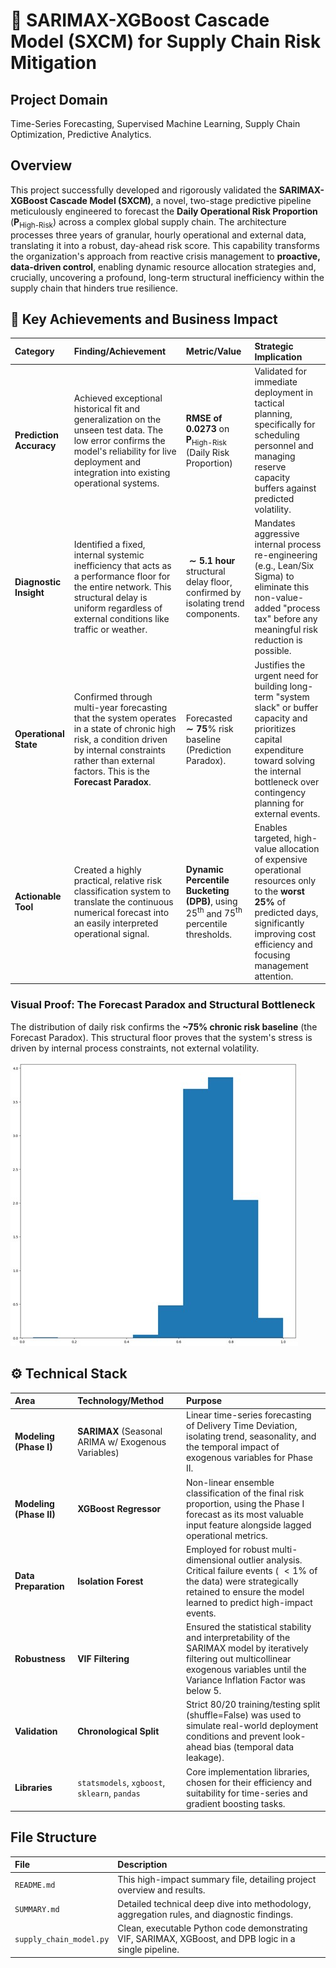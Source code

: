 # 🚀 SARIMAX-XGBoost Cascade Model (SXCM) for Supply Chain Risk Mitigation

## Project Domain

Time-Series Forecasting, Supervised Machine Learning, Supply Chain Optimization, Predictive Analytics.

## Overview

This project successfully developed and rigorously validated the **SARIMAX-XGBoost Cascade Model (SXCM)**, a novel, two-stage predictive pipeline meticulously engineered to forecast the **Daily Operational Risk Proportion** (**P**<sub>High-Risk</sub>) across a complex global supply chain. The architecture processes three years of granular, hourly operational and external data, translating it into a robust, day-ahead risk score. This capability transforms the organization's approach from reactive crisis management to **proactive, data-driven control**, enabling dynamic resource allocation strategies and, crucially, uncovering a profound, long-term structural inefficiency within the supply chain that hinders true resilience.

## 🎯 Key Achievements and Business Impact

| Category | Finding/Achievement | Metric/Value | Strategic Implication |
| :--- | :--- | :--- | :--- |
| **Prediction Accuracy** | Achieved exceptional historical fit and generalization on the unseen test data. The low error confirms the model's reliability for live deployment and integration into existing operational systems. | **RMSE of 0.0273** on **P**<sub>High-Risk</sub> (Daily Risk Proportion) | Validated for immediate deployment in tactical planning, specifically for scheduling personnel and managing reserve capacity buffers against predicted volatility. |
| **Diagnostic Insight** | Identified a fixed, internal systemic inefficiency that acts as a performance floor for the entire network. This structural delay is uniform regardless of external conditions like traffic or weather. | $\mathbf{\sim 5.1}$ **hour** structural delay floor, confirmed by isolating trend components. | Mandates aggressive internal process re-engineering (e.g., Lean/Six Sigma) to eliminate this non-value-added "process tax" before any meaningful risk reduction is possible. |
| **Operational State** | Confirmed through multi-year forecasting that the system operates in a state of chronic high risk, a condition driven by internal constraints rather than external factors. This is the **Forecast Paradox**. | Forecasted $\mathbf{\sim 75}$% risk baseline (Prediction Paradox). | Justifies the urgent need for building long-term "system slack" or buffer capacity and prioritizes capital expenditure toward solving the internal bottleneck over contingency planning for external events. |
| **Actionable Tool** | Created a highly practical, relative risk classification system to translate the continuous numerical forecast into an easily interpreted operational signal. | **Dynamic Percentile Bucketing (DPB)**, using $25^{\text{th}}$ and $75^{\text{th}}$ percentile thresholds. | Enables targeted, high-value allocation of expensive operational resources only to the **worst $25\%$** of predicted days, significantly improving cost efficiency and focusing management attention. |

### Visual Proof: The Forecast Paradox and Structural Bottleneck

The distribution of daily risk confirms the **~75% chronic risk baseline** (the Forecast Paradox). This structural floor proves that the system's stress is driven by internal process constraints, not external volatility.

![Histogram of Daily Risk Proportion Distribution](assets/P_High_risk_histogram.jpg)

## ⚙️ Technical Stack

| Area | Technology/Method | Purpose |
| :--- | :--- | :--- |
| **Modeling (Phase I)** | **SARIMAX** (Seasonal ARIMA w/ Exogenous Variables) | Linear time-series forecasting of Delivery Time Deviation, isolating trend, seasonality, and the temporal impact of exogenous variables for Phase II. |
| **Modeling (Phase II)** | **XGBoost Regressor** | Non-linear ensemble classification of the final risk proportion, using the Phase I forecast as its most valuable input feature alongside lagged operational metrics. |
| **Data Preparation** | **Isolation Forest** | Employed for robust multi-dimensional outlier analysis. Critical failure events ( $<1\%$ of the data) were strategically retained to ensure the model learned to predict high-impact events. |
| **Robustness** | **VIF Filtering** | Ensured the statistical stability and interpretability of the $\text{SARIMAX}$ model by iteratively filtering out multicollinear exogenous variables until the Variance Inflation Factor was below 5. |
| **Validation** | **Chronological Split** | Strict $80/20$ training/testing split ($\text{shuffle=False}$) was used to simulate real-world deployment conditions and prevent look-ahead bias (temporal data leakage). |
| **Libraries** | `statsmodels`, `xgboost`, `sklearn`, `pandas` | Core implementation libraries, chosen for their efficiency and suitability for time-series and gradient boosting tasks. |

## File Structure

| File | Description |
| :--- | :--- |
| `README.md` | This high-impact summary file, detailing project overview and results. |
| `SUMMARY.md` | Detailed technical deep dive into methodology, aggregation rules, and diagnostic findings. |
| `supply_chain_model.py` | Clean, executable Python code demonstrating VIF, SARIMAX, XGBoost, and DPB logic in a single pipeline. |
